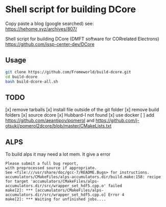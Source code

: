 # Shell script for building DCore

Copy paste a blog (google searched) see: <https://hehome.xyz/archives/807/>

Shell script for building DCore (DMFT software for CORrelated Electrons) <https://github.com/issp-center-dev/DCore>

## Usage

```bash
git clone https://github.com/Fromeworld/build-dcore.git
cd build-dcore
bash build-dcore-all.sh
```

## TODO

[x] remove tarballs
[x] install file outside of the git folder
[x] remove build folders
[x] source dcore
[x] Hubbard-I not found
[x] use docker
[ ] add https://github.com/aeantipov/pomerol and https://github.com/j-otsuki/pomerol2dcore/blob/master/CMakeLists.txt


## ALPS

To build alps it may need a lot mem. It give a error
``` 
Please submit a full bug report,
with preprocessed source if appropriate.
See <file:///usr/share/doc/gcc-7/README.Bugs> for instructions.
accumulators/CMakeFiles/alps-accumulators.dir/build.make:158: recipe for target 'accumulators/CMakeFiles/alps-accumulators.dir/src/wrapper_set_hdf5.cpp.o' failed
make[2]: *** [accumulators/CMakeFiles/alps-accumulators.dir/src/wrapper_set_hdf5.cpp.o] Error 4
make[2]: *** Waiting for unfinished jobs....
```